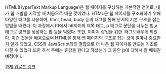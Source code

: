 HTML(HyperText Markup Language)은 웹 페이지를 구성하는 기본적인 언어로, 내가 웹 개발을 시작할 때 처음으로 배운 것이었다. HTML은 웹 페이지를 구조화하기 위해 다양한 태그를 사용하며, html, head, body 등의 태그를 통해 문서의 기본 구조를 잡는 방법을 배웠다. 이 과정에서 h1에서 h6까지의 제목 태그, p 태그로 문단을 나누는 법,a 태그로 링크를 생성하는 법 등을 익혔다. 또한, 이미지 삽입을 위한 <img> 태그도배우게 되었다. 이런 것들을 배움으로써 HTML을 통해 웹 페이지의 구조를 잡는 것이 얼마나 중요한지 알게 되었고, CSS와 JavaScript와의 결합으로 더 나은 웹 페이지를 만드는 기초를 다질 수 있었다.또한 추석 주에는 휴강을 한다고 하셨는데 그 동안 js에 대해서 잘 배워갈 예정이다.

<p><a href = "(https://sprightly-cactus-b1d666.netlify.app )">과제 업로드 링크</a></p>
